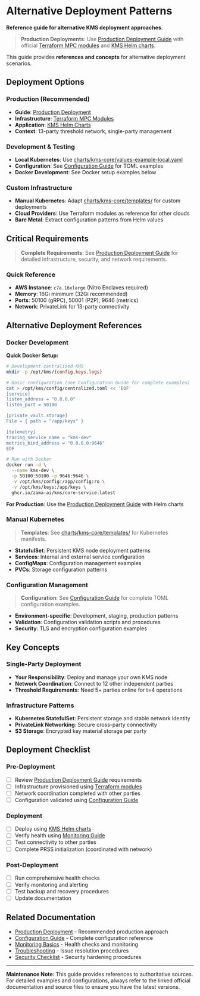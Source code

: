 # Alternative Deployment Patterns

**Reference guide for alternative KMS deployment approaches.**

> **Production Deployments**: Use [Production Deployment Guide](../production-deployment.md) with official [Terraform MPC modules](https://github.com/zama-ai/terraform-mpc-modules) and [KMS Helm charts](../../charts/kms-core/).

This guide provides **references and concepts** for alternative deployment scenarios.

## Deployment Options

### Production (Recommended)
- **Guide**: [Production Deployment](../production-deployment.md)
- **Infrastructure**: [Terraform MPC Modules](https://github.com/zama-ai/terraform-mpc-modules)
- **Application**: [KMS Helm Charts](../../charts/kms-core/)
- **Context**: 13-party threshold network, single-party management

### Development & Testing
- **Local Kubernetes**: Use [charts/kms-core/values-example-local.yaml](../../charts/kms-core/values-example-local.yaml)
- **Configuration**: See [Configuration Guide](../configuration.md) for TOML examples
- **Docker Development**: See Docker setup examples below

### Custom Infrastructure
- **Manual Kubernetes**: Adapt [charts/kms-core/templates/](../../charts/kms-core/templates/) for custom deployments
- **Cloud Providers**: Use Terraform modules as reference for other clouds
- **Bare Metal**: Extract configuration patterns from Helm values

## Critical Requirements

> **Complete Requirements**: See [Production Deployment Guide](../production-deployment.md#critical-requirements) for detailed infrastructure, security, and network requirements.

### Quick Reference
- **AWS Instance**: `c7a.16xlarge` (Nitro Enclaves required)
- **Memory**: 16Gi minimum (32Gi recommended) 
- **Ports**: 50100 (gRPC), 50001 (P2P), 9646 (metrics)
- **Network**: PrivateLink for 13-party connectivity

## Alternative Deployment References

### Docker Development

**Quick Docker Setup:**
```bash
# Development centralized KMS
mkdir -p /opt/kms/{config,keys,logs}

# Basic configuration (see Configuration Guide for complete examples)
cat > /opt/kms/config/centralized.toml << 'EOF'
[service]
listen_address = "0.0.0.0"
listen_port = 50100

[private_vault.storage]
File = { path = "/app/keys" }

[telemetry]
tracing_service_name = "kms-dev"
metrics_bind_address = "0.0.0.0:9646"
EOF

# Run with Docker
docker run -d \
  --name kms-dev \
  -p 50100:50100 -p 9646:9646 \
  -v /opt/kms/config:/app/config:ro \
  -v /opt/kms/keys:/app/keys \
  ghcr.io/zama-ai/kms/core-service:latest
```

**For Production**: Use the [Production Deployment Guide](../production-deployment.md) with Helm charts

### Manual Kubernetes
> **Templates**: See [charts/kms-core/templates/](../../charts/kms-core/templates/) for Kubernetes manifests.

- **StatefulSet**: Persistent KMS node deployment patterns
- **Services**: Internal and external service configuration  
- **ConfigMaps**: Configuration management examples
- **PVCs**: Storage configuration patterns

### Configuration Management
> **Configuration**: See [Configuration Guide](../configuration.md) for complete TOML configuration examples.

- **Environment-specific**: Development, staging, production patterns
- **Validation**: Configuration validation scripts and procedures
- **Security**: TLS and encryption configuration examples

## Key Concepts

### Single-Party Deployment
- **Your Responsibility**: Deploy and manage your own KMS node
- **Network Coordination**: Connect to 12 other independent parties
- **Threshold Requirements**: Need 5+ parties online for t=4 operations

### Infrastructure Patterns
- **Kubernetes StatefulSet**: Persistent storage and stable network identity
- **PrivateLink Networking**: Secure cross-party connectivity
- **S3 Storage**: Encrypted key material storage per party

## Deployment Checklist

### Pre-Deployment
- [ ] Review [Production Deployment Guide](../production-deployment.md) requirements
- [ ] Infrastructure provisioned using [Terraform modules](https://github.com/zama-ai/terraform-mpc-modules)
- [ ] Network coordination completed with other parties
- [ ] Configuration validated using [Configuration Guide](../configuration.md)

### Deployment
- [ ] Deploy using [KMS Helm charts](../../charts/kms-core/)
- [ ] Verify health using [Monitoring Guide](../monitoring-basics.md)
- [ ] Test connectivity to other parties
- [ ] Complete PRSS initialization (coordinated with network)

### Post-Deployment
- [ ] Run comprehensive health checks
- [ ] Verify monitoring and alerting
- [ ] Test backup and recovery procedures
- [ ] Update documentation

## Related Documentation

- [Production Deployment](../production-deployment.md) - Recommended production approach
- [Configuration Guide](../configuration.md) - Complete configuration reference
- [Monitoring Basics](../monitoring-basics.md) - Health checks and monitoring
- [Troubleshooting](troubleshooting.md) - Issue resolution procedures
- [Security Checklist](security.md) - Security hardening procedures

---

**Maintenance Note**: This guide provides references to authoritative sources. For detailed examples and configurations, always refer to the linked official documentation and source files to ensure you have the latest versions.
